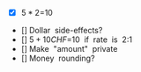 - [x] $5  *  2  =  $10
- [] Dollar  side-effects?
- [] $5  +  10  CHF  =  $10  if  rate  is  2:1
- [] Make  "amount"  private
- [] Money  rounding?